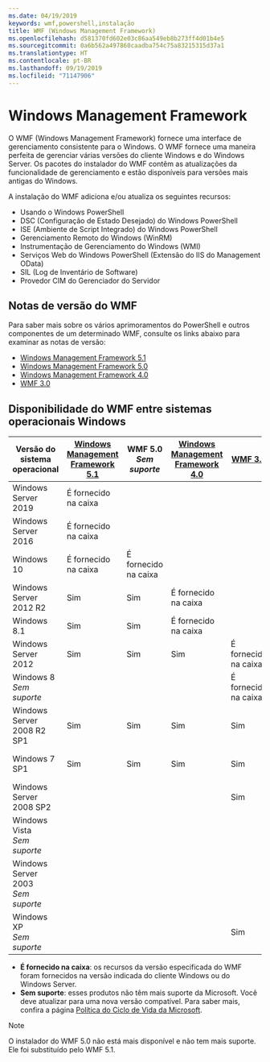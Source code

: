 ```yaml
---
ms.date: 04/19/2019
keywords: wmf,powershell,instalação
title: WMF (Windows Management Framework)
ms.openlocfilehash: d581370fd602e03c86aa549eb8b273ff4d01b4e5
ms.sourcegitcommit: 0a6b562a497860caadba754c75a83215315d37a1
ms.translationtype: HT
ms.contentlocale: pt-BR
ms.lasthandoff: 09/19/2019
ms.locfileid: "71147906"
---
```

# <a name="windows-management-framework"></a>Windows Management Framework

O WMF (Windows Management Framework) fornece uma interface de gerenciamento consistente para o Windows. O WMF fornece uma maneira perfeita de gerenciar várias versões do cliente Windows e do Windows Server. Os pacotes do instalador do WMF contêm as atualizações da funcionalidade de gerenciamento e estão disponíveis para versões mais antigas do Windows.

A instalação do WMF adiciona e/ou atualiza os seguintes recursos:

- Usando o Windows PowerShell
- DSC (Configuração de Estado Desejado) do Windows PowerShell
- ISE (Ambiente de Script Integrado) do Windows PowerShell
- Gerenciamento Remoto do Windows (WinRM)
- Instrumentação de Gerenciamento do Windows (WMI)
- Serviços Web do Windows PowerShell (Extensão do IIS do Management OData)
- SIL (Log de Inventário de Software)
- Provedor CIM do Gerenciador do Servidor

## <a name="wmf-release-notes"></a>Notas de versão do WMF

Para saber mais sobre os vários aprimoramentos do PowerShell e outros componentes de um determinado WMF, consulte os links abaixo para examinar as notas de versão:

- [Windows Management Framework 5.1](whats-new/release-notes.md#wmf-51-changes)
- [Windows Management Framework 5.0](whats-new/release-notes.md#wmf-50-changes)
- [Windows Management Framework 4.0](https://download.microsoft.com/download/3/D/6/3D61D262-8549-4769-A660-230B67E15B25/Windows%20Management%20Framework%204%200%20Release%20Notes.docx)
- [WMF 3.0](https://download.microsoft.com/download/E/7/6/E76850B8-DA6E-4FF5-8CCE-A24FC513FD16/WMF%203%20Release%20Notes.docx)

## <a name="wmf-availability-across-windows-operating-systems"></a>Disponibilidade do WMF entre sistemas operacionais Windows

|        Versão do sistema operacional         | [Windows Management Framework 5.1][]  | WMF 5.0<br>*Sem suporte* | [Windows Management Framework 4.0][]  | [WMF 3.0][]  | [WMF 2.0][]  |
| --------------------------------------- | ------------ | --------------------------- | ------------ | ------------ | ------------ |
| Windows Server 2019                     | É fornecido na caixa |                             |              |              |              |
| Windows Server 2016                     | É fornecido na caixa |                             |              |              |              |
| Windows 10                              | É fornecido na caixa | É fornecido na caixa                |              |              |              |
| Windows Server 2012 R2                  | Sim          | Sim                         | É fornecido na caixa |              |              |
| Windows 8.1                             | Sim          | Sim                         | É fornecido na caixa |              |              |
| Windows Server 2012                     | Sim          | Sim                         | Sim          | É fornecido na caixa |              |
| Windows 8<br>*Sem suporte*           |              |                             |              | É fornecido na caixa |              |
| Windows Server 2008 R2 SP1              | Sim          | Sim                         | Sim          | Sim          | É fornecido na caixa |
| Windows 7 SP1                           | Sim          | Sim                         | Sim          | Sim          | É fornecido na caixa |
| Windows Server 2008 SP2                 |              |                             |              | Sim          | Sim          |
| Windows Vista<br>*Sem suporte*       |              |                             |              |              | Sim          |
| Windows Server 2003<br>*Sem suporte* |              |                             |              |              | Sim          |
| Windows XP<br>*Sem suporte*          |              |                             |              | Sim          | Sim          |

- **É fornecido na caixa**: os recursos da versão especificada do WMF foram fornecidos na versão indicada do cliente Windows ou do Windows Server.
- **Sem suporte**: esses produtos não têm mais suporte da Microsoft. Você deve atualizar para uma nova versão compatível. Para saber mais, confira a página [Política do Ciclo de Vida da Microsoft][].

> [!NOTE]
> O instalador do WMF 5.0 não está mais disponível e não tem mais suporte. Ele foi substituído pelo WMF 5.1.

[Política do Ciclo de Vida da Microsoft]: https://support.microsoft.com/lifecycle
[Windows Management Framework 5.1]: https://aka.ms/wmf51download
[Windows Management Framework 4.0]: https://aka.ms/wmf4download
[WMF 3.0]: https://aka.ms/wmf3download
[WMF 2.0]: https://aka.ms/wmf2download
